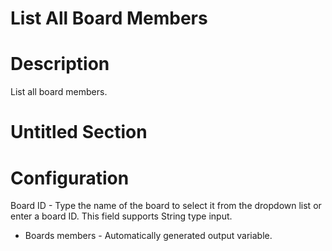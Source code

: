 ﻿# List All Board Members

# Description

List all board members.

# Untitled Section

# Configuration

Board ID - Type the name of the board to select it from the dropdown list or
            enter a board ID. This field supports String type input.





* Boards members - Automatically generated output variable.

